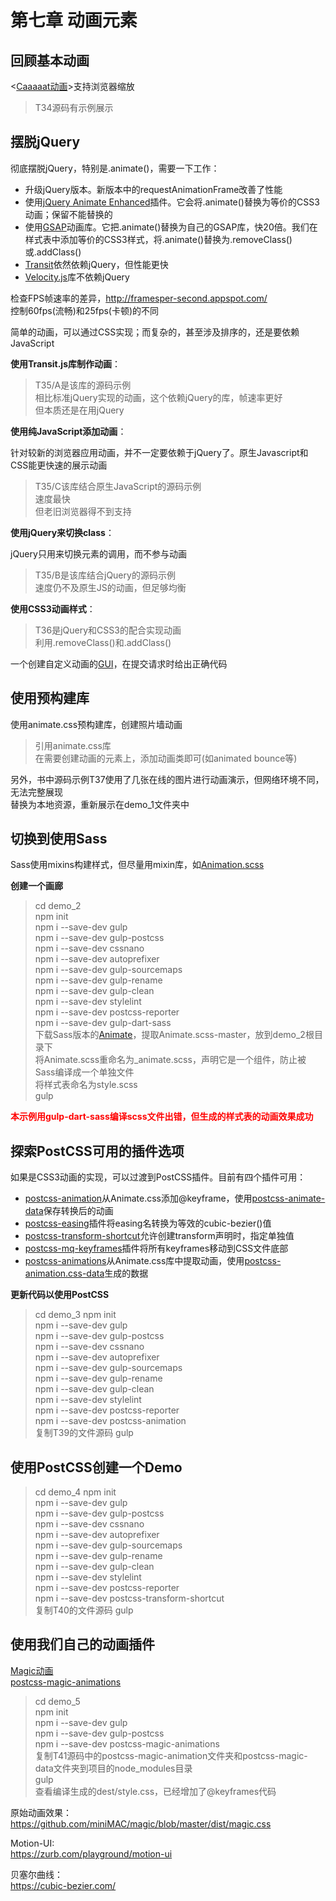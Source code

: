 # 第七章 动画元素

## 回顾基本动画

<[Caaaaat动画](http://roxik.com/cat)>支持浏览器缩放  

> T34源码有示例展示  

## 摆脱jQuery

彻底摆脱jQuery，特别是.animate()，需要一下工作：  

- 升级jQuery版本。新版本中的requestAnimationFrame改善了性能  
- 使用[jQuery Animate Enhanced](http://playground.benbarnett.net/jquery-animateenhanced/)插件。它会将.animate()替换为等价的CSS3动画；保留不能替换的  
- 使用[GSAP](https://greensock.com/jquery-gsap-plugin/)动画库。它把.animate()替换为自己的GSAP库，快20倍。我们在样式表中添加等价的CSS3样式，将.animate()替换为.removeClass()或.addClass()  
- [Transit](http://ricostacruz.com/jquery.transit)依然依赖jQuery，但性能更快  
- [Velocity.js](http://julian.com/research/velocity)库不依赖jQuery  

检查FPS帧速率的差异，http://framesper-second.appspot.com/  
控制60fps(流畅)和25fps(卡顿)的不同  

简单的动画，可以通过CSS实现；而复杂的，甚至涉及排序的，还是要依赖JavaScript  

<b>使用Transit.js库制作动画</b>：

> T35/A是该库的源码示例  
> 相比标准jQuery实现的动画，这个依赖jQuery的库，帧速率更好  
> 但本质还是在用jQuery  

<b>使用纯JavaScript添加动画</b>：

针对较新的浏览器应用动画，并不一定要依赖于jQuery了。原生Javascript和CSS能更快速的展示动画  

> T35/C该库结合原生JavaScript的源码示例  
> 速度最快  
> 但老旧浏览器得不到支持  

<b>使用jQuery来切换class</b>：

jQuery只用来切换元素的调用，而不参与动画  

> T35/B是该库结合jQuery的源码示例  
> 速度仍不及原生JS的动画，但足够均衡  

<b>使用CSS3动画样式</b>：  

> T36是jQuery和CSS3的配合实现动画  
> 利用.removeClass()和.addClass()  

一个创建自定义动画的[GUI](http://cssanimate.com/)，在提交请求时给出正确代码  

## 使用预构建库

使用animate.css预构建库，创建照片墙动画  

> 引用animate.css库  
> 在需要创建动画的元素上，添加动画类即可(如animated bounce等)  

另外，书中源码示例T37使用了几张在线的图片进行动画演示，但网络环境不同，无法完整展现  
替换为本地资源，重新展示在demo_1文件夹中  

## 切换到使用Sass

Sass使用mixins构建样式，但尽量用mixin库，如[Animation.scss](https://github.com/geoffgraham/animate.scss/)  

<b>创建一个画廊</b>

> cd demo_2  
> npm init  
> npm i --save-dev gulp  
> npm i --save-dev gulp-postcss  
> npm i --save-dev cssnano  
> npm i --save-dev autoprefixer  
> npm i --save-dev gulp-sourcemaps  
> npm i --save-dev gulp-rename  
> npm i --save-dev gulp-clean  
> npm i --save-dev stylelint  
> npm i --save-dev postcss-reporter  
> npm i --save-dev gulp-dart-sass  
> 下载Sass版本的[Animate](https://github.com/geoffgraham/animate.scss/archive/master.zip/)，提取Animate.scss-master，放到demo_2根目录下  
> 将Animate.scss重命名为_animate.scss，声明它是一个组件，防止被Sass编译成一个单独文件  
> 将样式表命名为style.scss  
> gulp

<b style="color:red;">本示例用gulp-dart-sass编译scss文件出错，但生成的样式表的动画效果成功</b>  

## 探索PostCSS可用的插件选项

如果是CSS3动画的实现，可以过渡到PostCSS插件。目前有四个插件可用：  

- [postcss-animation](https://github.com/zhouwenbin/postcss-animation)从Animate.css添加@keyframe，使用[postcss-animate-data](https://github.com/zhouwenbin/postcss-animation-data)保存转换后的动画  
- [postcss-easing](https://github.com/postcss/postcss-easing)插件将easing名转换为等效的cubic-bezier()值  
- [postcss-transform-shortcut](https://github.com/jonathantneal/postcsstransform-shortcut)允许创建transform声明时，指定单独值  
- [postcss-mq-keyframes](https://github.com/TCotton/postcss-mq-keyframes)插件将所有keyframes移动到CSS文件底部  
- [postcss-animations](https://github.com/retyui/postcss-animations)从Animate.css库中提取动画，使用[postcss-animation.css-data](https://github.com/retyui/postcss-animation.css-data)生成的数据  

<b>更新代码以使用PostCSS</b>

> cd demo_3
> npm init  
> npm i --save-dev gulp  
> npm i --save-dev gulp-postcss  
> npm i --save-dev cssnano  
> npm i --save-dev autoprefixer  
> npm i --save-dev gulp-sourcemaps  
> npm i --save-dev gulp-rename  
> npm i --save-dev gulp-clean  
> npm i --save-dev stylelint  
> npm i --save-dev postcss-reporter  
> npm i --save-dev postcss-animation  
> 复制T39的文件源码
> gulp  

## 使用PostCSS创建一个Demo

> cd demo_4
> npm init  
> npm i --save-dev gulp  
> npm i --save-dev gulp-postcss  
> npm i --save-dev cssnano  
> npm i --save-dev autoprefixer  
> npm i --save-dev gulp-sourcemaps  
> npm i --save-dev gulp-rename  
> npm i --save-dev gulp-clean  
> npm i --save-dev stylelint  
> npm i --save-dev postcss-reporter  
> npm i --save-dev postcss-transform-shortcut  
> 复制T40的文件源码
> gulp  

## 使用我们自己的动画插件

[Magic动画](http://www.minimamente.com/example/magic_animations/)  
[postcss-magic-animations](https://github.com/nucliweb/postcss-magic-animations)  

> cd demo_5  
> npm init  
> npm i --save-dev gulp  
> npm i --save-dev gulp-postcss  
> npm i --save-dev postcss-magic-animations  
> 复制T41源码中的postcss-magic-animation文件夹和postcss-magic-data文件夹到项目的node_modules目录  
> gulp  
> 查看编译生成的dest/style.css，已经增加了@keyframes代码  

原始动画效果：  
https://github.com/miniMAC/magic/blob/master/dist/magic.css  

Motion-UI:  
https://zurb.com/playground/motion-ui  

贝塞尔曲线：  
https://cubic-bezier.com/  
